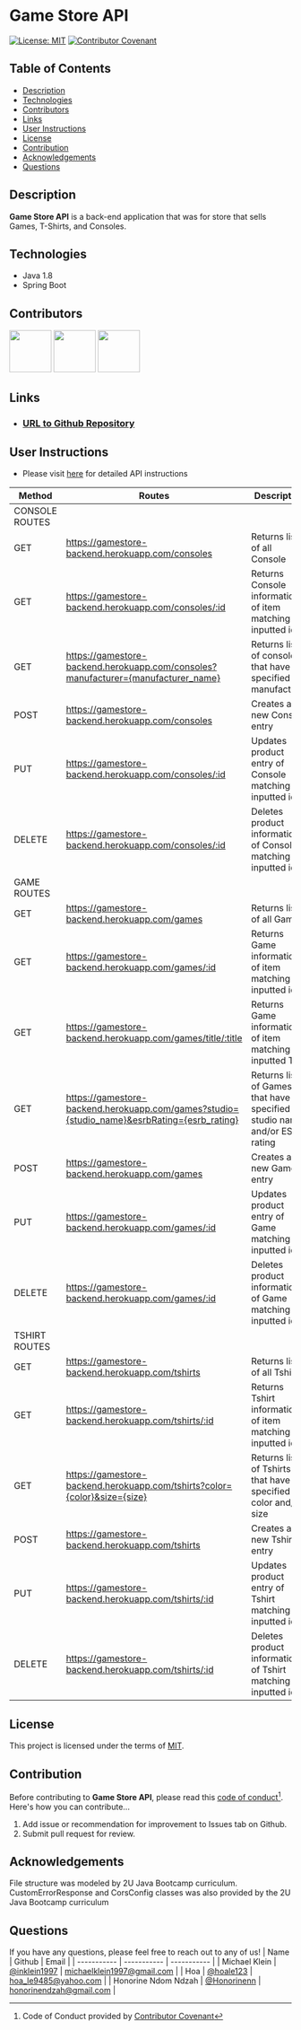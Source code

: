 # Game Store API

[![License: MIT](https://img.shields.io/badge/License-MIT-yellow.svg)](https://opensource.org/licenses/MIT)
[![Contributor Covenant](https://img.shields.io/badge/Contributor%20Covenant-2.1-4baaaa.svg)](code_of_conduct.md)

## Table of Contents
- [Description](#Description)
- [Technologies](#Technologies)
- [Contributors](#contributors)
- [Links](#Links)
- [User Instructions](#User-Instructions)
- [License](#License)
- [Contribution](#Contribution)
- [Acknowledgements](#Acknowledgements)
- [Questions](#Questions)

## Description
**Game Store API** is a back-end application that was for store that sells Games, T-Shirts, and Consoles.

## Technologies
- Java 1.8
- Spring Boot

## Contributors
[<img src="https://avatars.githubusercontent.com/u/93157433?v=4" width="75" height="75">](https://github.com/inklein1997)
[<img src="https://avatars.githubusercontent.com/u/47269779?v=4" width="75" height="75">](https://github.com/hoale123)
[<img src="https://avatars.githubusercontent.com/u/87605893?v=4" width="75" height="75">](https://github.com/Honorinenn)

## Links
- ### [URL to Github Repository](https://github.com/inklein1997/M4-Summative-Hoa-Le)

## User Instructions
- Please visit [here](./api-documentation.yaml) for detailed API instructions

| Method | Routes | Description |
| ----------- | ----------- | ----------- |
| CONSOLE ROUTES |  |  |
| GET | https://gamestore-backend.herokuapp.com/consoles | Returns list of all Console |
| GET | https://gamestore-backend.herokuapp.com/consoles/:id | Returns Console information of item matching inputted id |
| GET | https://gamestore-backend.herokuapp.com/consoles?manufacturer={manufacturer_name} | Returns list of consoles that have the specified manufacturer
| POST | https://gamestore-backend.herokuapp.com/consoles | Creates a new Console entry |
| PUT | https://gamestore-backend.herokuapp.com/consoles/:id | Updates product entry of Console matching inputted id |
| DELETE | https://gamestore-backend.herokuapp.com/consoles/:id | Deletes product information of Console matching inputted id |
| GAME ROUTES |  |  |
| GET | https://gamestore-backend.herokuapp.com/games | Returns list of all Games |
| GET | https://gamestore-backend.herokuapp.com/games/:id | Returns Game information of item matching inputted id |
| GET | https://gamestore-backend.herokuapp.com/games/title/:title | Returns Game information of item matching inputted Title |
| GET | https://gamestore-backend.herokuapp.com/games?studio={studio_name}&esrbRating={esrb_rating} | Returns list of Games that have the specified studio name and/or ESRB rating
| POST | https://gamestore-backend.herokuapp.com/games | Creates a new Game entry |
| PUT | https://gamestore-backend.herokuapp.com/games/:id | Updates product entry of Game matching inputted id |
| DELETE | https://gamestore-backend.herokuapp.com/games/:id | Deletes product information of Game matching inputted id |
| TSHIRT ROUTES |  |  |
| GET | https://gamestore-backend.herokuapp.com/tshirts | Returns list of all Tshirts |
| GET | https://gamestore-backend.herokuapp.com/tshirts/:id | Returns Tshirt information of item matching inputted id |
| GET | https://gamestore-backend.herokuapp.com/tshirts?color={color}&size={size} | Returns list of Tshirts that have the specified color and/or size
| POST | https://gamestore-backend.herokuapp.com/tshirts | Creates a new Tshirt entry |
| PUT | https://gamestore-backend.herokuapp.com/tshirts/:id | Updates product entry of Tshirt matching inputted id |
| DELETE | https://gamestore-backend.herokuapp.com/tshirts/:id | Deletes product information of Tshirt matching inputted id |

## License
This project is licensed under the terms of [MIT](https://opensource.org/licenses/MIT).
  
## Contribution
Before contributing to **Game Store API**, please read this [code of conduct](code_of_conduct.md)[^1].<br>
Here's how you can contribute...
1. Add issue or recommendation for improvement to Issues tab on Github.
2. Submit pull request for review.

## Acknowledgements
File structure was modeled by 2U Java Bootcamp curriculum.
CustomErrorResponse and CorsConfig classes was also provided by the 2U Java Bootcamp curriculum

## Questions

If you have any questions, please feel free to reach out to any of us!
| Name | Github | Email |
| ----------- | ----------- | ----------- |
| Michael Klein | [@inklein1997](https://github.com/inklein1997) | michaelklein1997@gmail.com |
| Hoa | [@hoale123](https://github.com/hoale123) | hoa_le9485@yahoo.com |
| Honorine Ndom Ndzah | [@Honorinenn](https://github.com/Honorinenn) | honorinendzah@gmail.com |
[^1]: Code of Conduct provided by [Contributor Covenant](https://www.contributor-covenant.org/)

